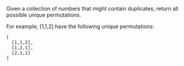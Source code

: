 Given a collection of numbers that might contain duplicates, return all possible unique permutations.

For example,
[1,1,2] have the following unique permutations:

~~~
[
  [1,1,2],
  [1,2,1],
  [2,1,1]
]
~~~
